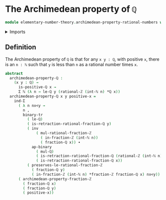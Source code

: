 # The Archimedean property of `ℚ`

```agda
module elementary-number-theory.archimedean-property-rational-numbers where
```

<details><summary>Imports</summary>

```agda
open import elementary-number-theory.archimedean-property-integer-fractions
open import elementary-number-theory.integer-fractions
open import elementary-number-theory.integers
open import elementary-number-theory.multiplication-integer-fractions
open import elementary-number-theory.multiplication-rational-numbers
open import elementary-number-theory.natural-numbers
open import elementary-number-theory.positive-rational-numbers
open import elementary-number-theory.rational-numbers
open import elementary-number-theory.strict-inequality-rational-numbers

open import foundation.action-on-identifications-binary-functions
open import foundation.binary-transport
open import foundation.dependent-pair-types
open import foundation.identity-types
```

</details>

## Definition

The Archimedean property of `ℚ` is that for any `x y : ℚ`, with positive `x`,
there is an `n : ℕ` such that `y` is less than `n` as a rational number times
`x`.

```agda
abstract
  archimedean-property-ℚ :
    (x y : ℚ) →
      is-positive-ℚ x →
      Σ ℕ (λ n → le-ℚ y (rational-ℤ (int-ℕ n) *ℚ x))
  archimedean-property-ℚ x y positive-x =
    ind-Σ
      ( λ n nx<y →
        n ,
        binary-tr
          ( le-ℚ)
          ( is-retraction-rational-fraction-ℚ y)
          ( inv
              ( mul-rational-fraction-ℤ
                ( in-fraction-ℤ (int-ℕ n))
                ( fraction-ℚ x)) ∙
            ap-binary
              ( mul-ℚ)
              ( is-retraction-rational-fraction-ℚ (rational-ℤ (int-ℕ n)))
              ( is-retraction-rational-fraction-ℚ x))
          ( preserves-le-rational-fraction-ℤ
            ( fraction-ℚ y)
            ( in-fraction-ℤ (int-ℕ n) *fraction-ℤ fraction-ℚ x) nx<y))
      ( archimedean-property-fraction-ℤ
        ( fraction-ℚ x)
        ( fraction-ℚ y)
        ( positive-x))
```

